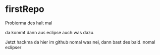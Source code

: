 # firstRepo
Probierma des halt mal


da kommt dann aus eclipse auch was dazu.


Jetzt hackma da hier im github nomal was nei, dann bast des bald.
nomal eclipser